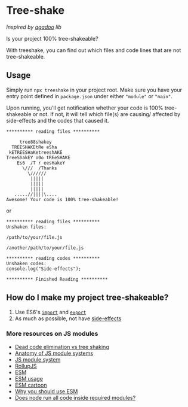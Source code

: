 # Tree-shake

_Inspired by [agadoo](https://github.com/Rich-Harris/agadoo) lib_

Is your project 100% tree-shakeable?

With treeshake, you can find out which files and code lines that are not tree-shakeable.

## Usage

Simply run `npx treeshake` in your project root. Make sure you have your entry point defined in `package.json` under either `"module"` or `"main"`.

Upon running, you'll get notification whether your code is 100% tree-shakeable or not. If not, it will tell which file(s) are causing/ affected by side-effects and the codes that caused it.

```
********** reading files **********

     tree88shakey
  TREESHAKEtRe eSha
 kETREESHaKetreeshAKE
TreeShakEY o0o tREeSHAKE
    Es6  /T r eesHakeY
      \///  /Thanks
        \//////
         |||||
         |||||
         |||||
   .....//||||\....
Awesome! Your code is 100% tree-shakeable!
```

or
```
********** reading files **********
Unshaken files:

/path/to/your/file.js

/another/path/to/your/file.js

********** reading codes **********
Unshaken codes:
console.log("Side-effects");

********** Finished Reading **********
```

## How do I make my project tree-shakeable?

1. Use ES6's [`import`](https://developer.mozilla.org/en-US/docs/Web/JavaScript/Reference/Statements/import) and [`export`](https://developer.mozilla.org/en-US/docs/Web/JavaScript/Reference/Statements/export)
2. As much as possible, not have [side-effects](https://stackoverflow.com/questions/8129105/javascript-closures-and-side-effects-in-plain-english-separately)


### More resources on JS modules
- [Dead code elimination vs tree shaking](https://medium.com/@Rich_Harris/tree-shaking-versus-dead-code-elimination-d3765df85c80#.jnypozs9n) 
- [Anatomy of JS module systems](https://www.freecodecamp.org/news/anatomy-of-js-module-systems-and-building-libraries-fadcd8dbd0e/)
- [JS module system](https://github.com/kamleshchandnani/js-module-system)
- [RollupJS](https://rollupjs.org/guide/en/)
- [ESM](https://github.com/standard-things/esm)
- [ESM usage](https://hackernoon.com/7-different-ways-to-use-es-modules-today-fc552254ebf4)
- [ESM cartoon](https://hacks.mozilla.org/2018/03/es-modules-a-cartoon-deep-dive/)
- [Why you should use ESM](https://dev.to/bennypowers/you-should-be-using-esm-kn3)
- [Does node run all code inside required modules?](https://stackoverflow.com/questions/40464552/does-node-run-all-the-code-inside-required-modules)


